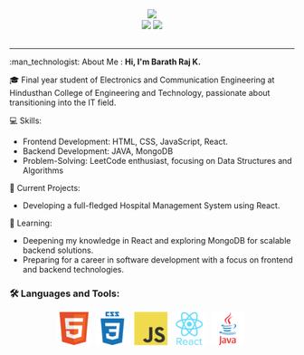 <div id="header" align="center">
  <img src="https://i.giphy.com/media/v1.Y2lkPTc5MGI3NjExaXJybXRpZjV4aWoyMXdxYXlhZnczbHRhdDFvZGticW1iN3p0YmZsaiZlcD12MV9pbnRlcm5hbF9naWZfYnlfaWQmY3Q9Zw/ZD3eh9OF3N0KGoM5xj/giphy.gif" width="100"/>
</div>
<div id="logos" align="center">
  <a href="https://www.linkedin.com/in/barath-raj-k-a2569a297/"><img src="https://img.shields.io/badge/LinkedIn-blue?logo=linkedin&logoColor=white&style=for-the-badge" height="50"/></a>
  <a href="https://www.instagram.com/barathraj_10/"><img src="https://img.shields.io/badge/Instagran-red?logo=instagram&logoColor=white&style=for-the-badge" height="50"/></a>
</div>
<div id="views" align="center">
  <img src="https://komarev.com/ghpvc/?username=barathraj10&style=flat-square&color=blue" alt=""/>
</div>
<hr>
:man_technologist: About Me :
<b>Hi, I'm Barath Raj K.</b>

🎓 Final year student of Electronics and Communication Engineering at Hindusthan College of Engineering and Technology, passionate about transitioning into the IT field.

💻 Skills:

- Frontend Development: HTML, CSS, JavaScript, React.
- Backend Development: JAVA, MongoDB
- Problem-Solving: LeetCode enthusiast, focusing on Data Structures and Algorithms

🚀 Current Projects:

- Developing a full-fledged Hospital Management System using React.

🌱 Learning:

- Deepening my knowledge in React and exploring MongoDB for scalable backend solutions.
- Preparing for a career in software development with a focus on frontend and backend technologies.

### 🛠️ Languages and Tools:
<div id="tools" align="center">
  <img src="https://github.com/devicons/devicon/blob/master/icons/html5/html5-original.svg" title="HTML5" alt="HTML" width="60" height="60"/>&nbsp;
  <img src="https://github.com/devicons/devicon/blob/master/icons/css3/css3-plain-wordmark.svg"  title="CSS3" alt="CSS" width="60" height="60"/>&nbsp;
  <img src="https://github.com/devicons/devicon/blob/master/icons/javascript/javascript-original.svg" title="JavaScript" alt="JavaScript" width="60" height="60"/>&nbsp;
  <img src="https://github.com/devicons/devicon/blob/master/icons/react/react-original-wordmark.svg" title="React" alt="React" width="60" height="60"/>&nbsp;
   <img src="https://github.com/devicons/devicon/blob/master/icons/java/java-original-wordmark.svg" title="Java" alt="Java" width="60" height="60"/>&nbsp;
</div>

